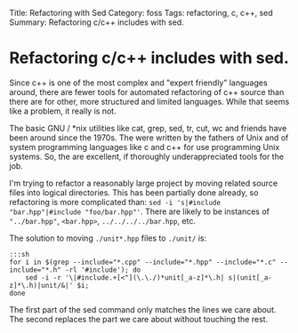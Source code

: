 Title: Refactoring with Sed
Category: foss
Tags: refactoring, c, c++, sed
Summary: Refactoring c/c++ includes with sed.

# Refactoring c/c++ includes with sed.

Since c++ is one of the most complex and "expert friendly" languages around, there are fewer 
tools for automated refactoring of c++ source than there are for other, more structured and 
limited languages. While that seems like a problem, it really is not.

The basic GNU / *nix utilities like cat, grep, sed, tr, cut, wc and friends have been around 
since the 1970s. The were written by the fathers of Unix and of system programming languages 
like c and c++ for use programming Unix systems. So, the are excellent, if thoroughly 
underappreciated tools for the job.

I'm trying to refactor a reasonably large project by moving related source files into logical 
directories. This has been partially done already, so refactoring is more complicated than: 
`sed -i 's|#include "bar.hpp"|#include "foo/bar.hpp"'`. There are likely to be instances of 
`"../bar.hpp"`, `<bar.hpp>`, `../../../../bar.hpp`, etc. 

The solution to moving `./unit*.hpp` files to `./unit/` is:

    :::sh
    for i in $(grep --include="*.cpp" --include="*.hpp" --include="*.c" --include="*.h" -rl '#include'); do 
        sed -i -r '\|#include.+[<"](\.\./)*unit[_a-z]*\.h| s|(unit[_a-z]*\.h)|unit/&|' $i; 
    done
    
The first part of the sed command only matches the lines we care about. The second replaces the 
part we care about without touching the rest.
